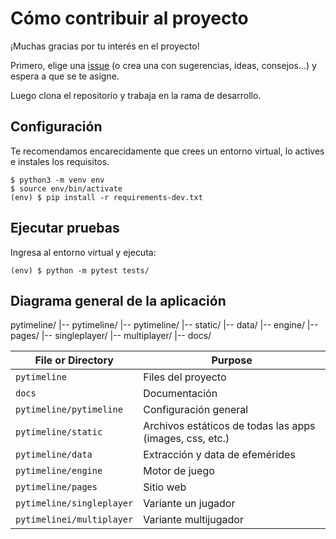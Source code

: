 # Cómo contribuir al proyecto

¡Muchas gracias por tu interés en el proyecto!

Primero, elige una [issue](https://github.com/cacrespo/pytimeline/issues) (o 
crea una con sugerencias, ideas, consejos...) y espera a que se te asigne.

Luego clona el repositorio y trabaja en la rama de desarrollo.

## Configuración

Te recomendamos encarecidamente que crees un entorno virtual, lo actives e 
instales los requisitos.

    $ python3 -m venv env
    $ source env/bin/activate
    (env) $ pip install -r requirements-dev.txt

## Ejecutar pruebas

Ingresa al entorno virtual y ejecuta:

    (env) $ python -m pytest tests/

## Diagrama general de la aplicación

pytimeline/ 
    |-- pytimeline/
        |-- pytimeline/
        |-- static/
        |-- data/
        |-- engine/
        |-- pages/
        |-- singleplayer/
        |-- multiplayer/
    |-- docs/

| File or Directory | Purpose |
| --- | --- |
| `pytimeline` | Files del proyecto |
| `docs` | Documentación |
| `pytimeline/pytimeline` | Configuración general |
| `pytimeline/static` | Archivos estáticos de todas las apps (images, css, etc.) |
| `pytimeline/data` | Extracción y data de efemérides |
| `pytimeline/engine` | Motor de juego |
| `pytimeline/pages` | Sitio web |
| `pytimeline/singleplayer` | Variante un jugador |
| `pytimelinei/multiplayer` | Variante multijugador |
